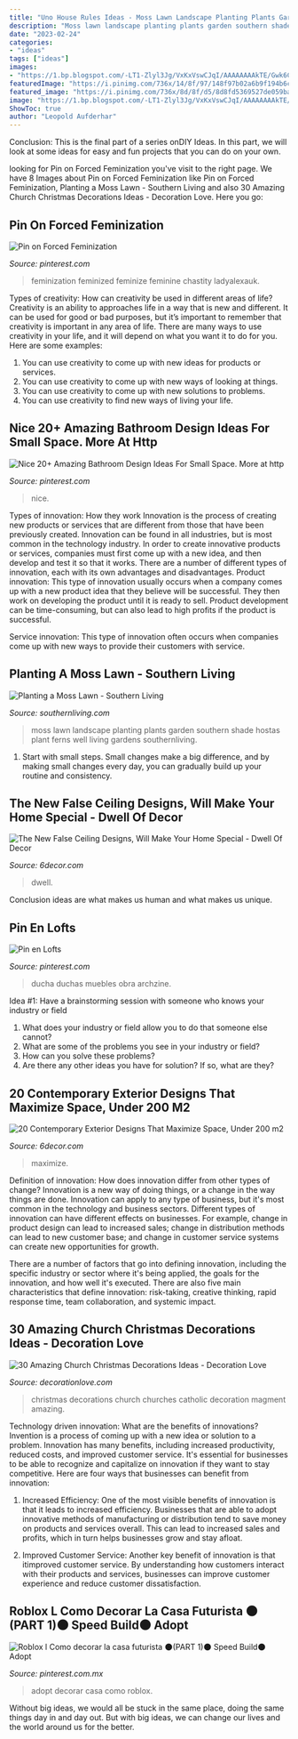 ```yaml
---
title: "Uno House Rules Ideas - Moss Lawn Landscape Planting Plants Garden Southern Shade Hostas Plant Ferns Well Living Gardens Southernliving"
description: "Moss lawn landscape planting plants garden southern shade hostas plant ferns well living gardens southernliving"
date: "2023-02-24"
categories:
- "ideas"
tags: ["ideas"]
images:
- "https://1.bp.blogspot.com/-LT1-Zlyl3Jg/VxKxVswCJqI/AAAAAAAAkTE/Gwk6CpylwMEcIDkKwagDKjSVVh9VFahhQCLcB/s1600/3.jpg"
featuredImage: "https://i.pinimg.com/736x/14/8f/97/148f97b02a6b9f194b6cc79a3466d0b1.jpg"
featured_image: "https://i.pinimg.com/736x/8d/8f/d5/8d8fd5369527de059bae18cfcd5e7aeb.jpg"
image: "https://1.bp.blogspot.com/-LT1-Zlyl3Jg/VxKxVswCJqI/AAAAAAAAkTE/Gwk6CpylwMEcIDkKwagDKjSVVh9VFahhQCLcB/s1600/3.jpg"
ShowToc: true
author: "Leopold Aufderhar"
---
```



Conclusion:
This is the final part of a series onDIY Ideas. In this part, we will look at some ideas for easy and fun projects that you can do on your own.

	

		
looking for Pin on Forced Feminization you've visit to the right page. We have 8 Images about Pin on Forced Feminization like Pin on Forced Feminization, Planting a Moss Lawn - Southern Living and also 30 Amazing Church Christmas Decorations Ideas - Decoration Love. Here you go:
		
    
## Pin On Forced Feminization

<img loading=lazy src="https://i.pinimg.com/736x/91/84/58/9184582ac42ad34c06a91473db88c1b7.jpg" onerror="this.onerror=null;this.src='https://tse1.mm.bing.net/th?id=OIP.zi6KW9rmsXuemfWxmfYABAHaLG&amp;pid=15.1';" alt="Pin on Forced Feminization">

_Source: pinterest.com_

>feminization feminized feminize feminine chastity ladyalexauk. 

	

Types of creativity: How can creativity be used in different areas of life?
Creativity is an ability to approaches life in a way that is new and different. It can be used for good or bad purposes, but it’s important to remember that creativity is important in any area of life. There are many ways to use creativity in your life, and it will depend on what you want it to do for you. Here are some examples: 
1. You can use creativity to come up with new ideas for products or services.
2. You can use creativity to come up with new ways of looking at things.
3. You can use creativity to come up with new solutions to problems.
4. You can use creativity to find new ways of living your life.

    
## Nice 20+ Amazing Bathroom Design Ideas For Small Space. More At Http

<img loading=lazy src="https://i.pinimg.com/736x/14/8f/97/148f97b02a6b9f194b6cc79a3466d0b1.jpg" onerror="this.onerror=null;this.src='https://tse4.mm.bing.net/th?id=OIP.RgnPFdMh0BAHzXmp0zW2CgHaKl&amp;pid=15.1';" alt="Nice 20+ Amazing Bathroom Design Ideas For Small Space. More at http">

_Source: pinterest.com_

>nice. 

	

Types of innovation: How they work
Innovation is the process of creating new products or services that are different from those that have been previously created. Innovation can be found in all industries, but is most common in the technology industry. In order to create innovative products or services, companies must first come up with a new idea, and then develop and test it so that it works. There are a number of different types of innovation, each with its own advantages and disadvantages. 
Product innovation: This type of innovation usually occurs when a company comes up with a new product idea that they believe will be successful. They then work on developing the product until it is ready to sell. Product development can be time-consuming, but can also lead to high profits if the product is successful. 

Service innovation: This type of innovation often occurs when companies come up with new ways to provide their customers with service.

    
## Planting A Moss Lawn - Southern Living

<img loading=lazy src="https://img1.southernliving.timeinc.net/sites/default/files/styles/4_3_horizontal_-_1200x900/public/image/2016/03/main/8bbd5f9c1803ad3b6503_8305.jpg?itok=UEXMh-DX" onerror="this.onerror=null;this.src='https://tse1.mm.bing.net/th?id=OIP.WkrH39o2xuU16suNtLv4FwHaLH&amp;pid=15.1';" alt="Planting a Moss Lawn - Southern Living">

_Source: southernliving.com_

>moss lawn landscape planting plants garden southern shade hostas plant ferns well living gardens southernliving. 

	

1. Start with small steps. Small changes make a big difference, and by making small changes every day, you can gradually build up your routine and consistency.

    
## The New False Ceiling Designs, Will Make Your Home Special - Dwell Of Decor

<img loading=lazy src="https://1.bp.blogspot.com/-LT1-Zlyl3Jg/VxKxVswCJqI/AAAAAAAAkTE/Gwk6CpylwMEcIDkKwagDKjSVVh9VFahhQCLcB/s1600/3.jpg" onerror="this.onerror=null;this.src='https://tse1.mm.bing.net/th?id=OIP.OHkHOLIPHH9q9Ee4fLqvRQHaLH&amp;pid=15.1';" alt="The New False Ceiling Designs, Will Make Your Home Special - Dwell Of Decor">

_Source: 6decor.com_

>dwell. 

	

Conclusion
ideas are what makes us human and what makes us unique.

    
## Pin En Lofts

<img loading=lazy src="https://i.pinimg.com/736x/94/57/76/9457763ea5401d085dc4ec42c206374d.jpg" onerror="this.onerror=null;this.src='https://tse1.mm.bing.net/th?id=OIP.uMoWwNPJ9hxUFFoBkyL7zAHaKu&amp;pid=15.1';" alt="Pin en Lofts">

_Source: pinterest.com_

>ducha duchas muebles obra archzine. 

	

Idea #1: Have a brainstorming session with someone who knows your industry or field
1. What does your industry or field allow you to do that someone else cannot? 
2. What are some of the problems you see in your industry or field? 
3. How can you solve these problems? 
4. Are there any other ideas you have for solution? If so, what are they?

    
## 20 Contemporary Exterior Designs That Maximize Space, Under 200 M2

<img loading=lazy src="https://1.bp.blogspot.com/-KawqEYm7A7A/V6jF9DiT4hI/AAAAAAAAqMA/5DaaD-RiXIM0ai0YhSX1oULuV2e5wGPqQCLcB/s1600/tttt.jpg" onerror="this.onerror=null;this.src='https://tse2.mm.bing.net/th?id=OIP.zmjS9oU3guM-uTjAr4m5uAHaHa&amp;pid=15.1';" alt="20 Contemporary Exterior Designs That Maximize Space, Under 200 m2">

_Source: 6decor.com_

>maximize. 

	

Definition of innovation: How does innovation differ from other types of change?
Innovation is a new way of doing things, or a change in the way things are done. Innovation can apply to any type of business, but it's most common in the technology and business sectors.
Different types of innovation can have different effects on businesses. For example, change in product design can lead to increased sales; change in distribution methods can lead to new customer base; and change in customer service systems can create new opportunities for growth.

There are a number of factors that go into defining innovation, including the specific industry or sector where it's being applied, the goals for the innovation, and how well it's executed. There are also five main characteristics that define innovation: risk-taking, creative thinking, rapid response time, team collaboration, and systemic impact.

    
## 30 Amazing Church Christmas Decorations Ideas - Decoration Love

<img loading=lazy src="http://www.decorationlove.com/wp-content/uploads/2016/08/Catholic-Churches-Christmas-Decorations.jpg" onerror="this.onerror=null;this.src='https://tse4.mm.bing.net/th?id=OIP.fKafSQD8_bygLVfAUx-SMgHaJ4&amp;pid=15.1';" alt="30 Amazing Church Christmas Decorations Ideas - Decoration Love">

_Source: decorationlove.com_

>christmas decorations church churches catholic decoration magment amazing. 

	

Technology driven innovation: What are the benefits of innovations?
Invention is a process of coming up with a new idea or solution to a problem. Innovation has many benefits, including increased productivity, reduced costs, and improved customer service. It's essential for businesses to be able to recognize and capitalize on innovation if they want to stay competitive. Here are four ways that businesses can benefit from innovation: 
1. Increased Efficiency: One of the most visible benefits of innovation is that it leads to increased efficiency. Businesses that are able to adopt innovative methods of manufacturing or distribution tend to save money on products and services overall. This can lead to increased sales and profits, which in turn helps businesses grow and stay afloat. 

2. Improved Customer Service: Another key benefit of innovation is that itimproved customer service. By understanding how customers interact with their products and services, businesses can improve customer experience and reduce customer dissatisfaction.

    
## Roblox L Como Decorar La Casa Futurista 🌑(PART 1)🌑 Speed Build🌑 Adopt

<img loading=lazy src="https://i.pinimg.com/736x/8d/8f/d5/8d8fd5369527de059bae18cfcd5e7aeb.jpg" onerror="this.onerror=null;this.src='https://tse3.mm.bing.net/th?id=OIP.2MxYyYKSXmf-Emb7JXNL0gHaEK&amp;pid=15.1';" alt="Roblox l Como decorar la casa futurista 🌑(PART 1)🌑 Speed Build🌑 Adopt">

_Source: pinterest.com.mx_

>adopt decorar casa como roblox. 

	

Without big ideas, we would all be stuck in the same place, doing the same things day in and day out. But with big ideas, we can change our lives and the world around us for the better.

